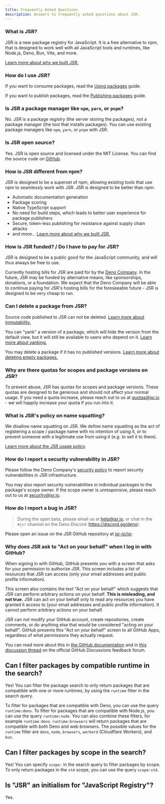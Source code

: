 ```yaml
---
title: Frequently Asked Questions
description: Answers to frequently asked questions about JSR.
---
```


### What is JSR?

JSR is a new package registry for JavaScript. It is a free alternative to npm,
that is designed to work well with all JavaScript tools and runtimes, like
Node.js, Deno, Bun, Vite, and more.

[Learn more about why we built JSR.](/docs/why)

### How do I use JSR?

If you want to consume packages, read the [Using packages](/docs/using-packages)
guide.

If you want to publish packages, read the
[Publishing packages](/docs/publishing-packages) guide.

### Is JSR a package manager like `npm`, `yarn`, or `pnpm`?

No. JSR is a package registry (the server storing the packages), not a package
manager (the tool that installs packages). You can use existing package managers
like `npm`, `yarn`, or `pnpm` with JSR.

### Is JSR open source?

Yes. JSR is open source and licensed under the MIT License. You can find the
source code on [GitHub](https://github.com/jsr-io/jsr).

### How is JSR different from npm?

JSR is designed to be a superset of npm, allowing existing tools that use npm to
seamlessly work with JSR. JSR is designed to be better than npm:

- Automatic documentation generation
- Package scoring
- Native TypeScript support
- No need for build steps, which leads to better user experience for package
  publishers
- Secure, token-less publishing for resistance against supply chain attacks
- and more... [Learn more about why we built JSR.](/docs/why)

### How is JSR funded? / Do I have to pay for JSR?

JSR is designed to be a public good for the JavaScript community, and will thus
always be free to use.

Currently hosting bills for JSR are paid for by the
[Deno Company](https://deno.com). In the future, JSR may be funded by
alternative means, like sponsorships, donations, or a foundation. We expect that
the Deno Company will be able to continue paying for JSR's hosting bills for the
foreseeable future - JSR is designed to be very cheap to run.

### Can I delete a package from JSR?

Source code published to JSR can not be deleted.
[Learn more about immutability.](/docs/immutability)

You can "yank" a version of a package, which will hide the version from the
default view, but it will still be available to users who depend on it.
[Learn more about yanking.](/docs/packages#yanking-versions)

You may delete a package if it has no published versions.
[Learn more about deleting empty packages.](/docs/packages#deleting-a-package)

### Why are there quotas for scopes and package versions on JSR?

To prevent abuse, JSR has quotas for scopes and package versions. These quotas
are designed to be generous and should not affect your normal usage. If you need
a quota increase, please reach out to us at quotas@jsr.io - we will happily
increase your quota if you run into it.

### What is JSR's policy on name squatting?

We disallow name squatting on JSR. We define name squatting as the act of
registering a scope / package name with no intention of using it, or to prevent
someone with a legitimate use from using it (e.g. to sell it to them).

[Learn more about the JSR usage policy](/docs/usage-policy).

### How do I report a security vulnerability in JSR?

Please follow the Deno Company's
[security policy](https://docs.deno.com/deploy/manual/security) to report
security vulnerabilities in JSR infrastructure.

You may also report security vulnerabilities in individual packages to the
package's scope owner. If the scope owner is unresponsive, please reach out to
us at security@jsr.io.

### How do I report a bug in JSR?

> During the open beta, please email us at help@jsr.io, or chat in the `#jsr`
> channel on the Deno Discord (https://discord.gg/deno).

Please open an issue on the JSR GitHub repository at
[jsr-io/jsr](https://github.com/jsr-io/jsr).

### Why does JSR ask to "Act on your behalf" when I log in with GitHub?

When signing in with GitHub, GitHub presents you with a screen that asks for
your permission to authorize JSR. This screen includes a list of resources that
JSR can access (only your email addresses and public profile information).

This screen also contains the text "Act on your behalf" which suggests that JSR
can perform arbitrary actions on your behalf. **This is misleading, and not
true.** JSR can act on your behalf only to read any resources you have granted
it access to (your email addresses and public profile information). It cannot
perform arbitrary actions on your behalf.

JSR can not modify your GitHub account, create repositories, create comments, or
do anything else that would be considered "acting on your behalf". GitHub
presents this "Act on your behalf" screen to all GitHub Apps, regardless of what
permissions they actually request.

You can read more about this in
[the GitHub documentation](https://docs.github.com/en/apps/using-github-apps/authorizing-github-apps#about-github-apps-acting-on-your-behalf)
and in
[this discussion thread](https://github.com/orgs/community/discussions/37117) on
the official GitHub Discussions feedback forum.

## Can I filter packages by compatible runtime in the search?

Yes! You can filter the package search to only return packages that are
compatible with one or more runtimes, by using the `runtime` filter in the
search query.

To filter for packages that are compatible with Deno, you can use the query
`runtime:deno`. To filter for packages that are compatible with Node.js, you can
use the query `runtime:node`. You can also combine these filters, for example
`runtime:deno runtime:browsers` will return packages that are compatible with
both Deno and web browsers. The possible values for the `runtime` filter are
`deno`, `node`, `browsers`, `workerd` (Cloudflare Workers), and `bun`.

## Can I filter packages by scope in the search?

Yes! You can specify `scope:` in the search query to filter packages by scope.
To only return packages in the `std` scope, you can use the query `scope:std`.

## Is "JSR" an initialism for "JavaScript Registry"?

Yes.
